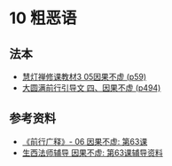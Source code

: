 # 10 粗恶语

## 法本
- [慧灯禅修课教材3 05因果不虚 (p59)](/books/b3/3-05#p59)
- [大圆满前行引导文 四、因果不虚 (p494)](/books/dymqx#p494)

## 参考资料
- [《前行广释》- 06 因果不虚: 第63课](/refs/qxgs/qxgs-06yg#前行广释第063课)
- [生西法师辅导 因果不虚: 第63课辅导资料](/refs/qxgs/fudao/qxgsfd-06yg/#前行广释第063课辅导)
